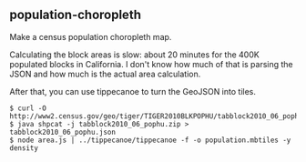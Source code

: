 population-choropleth
---------------------

Make a census population choropleth map.

Calculating the block areas is slow: about 20 minutes for the 400K
populated blocks in California. I don't know how much of that is
parsing the JSON and how much is the actual area calculation.

After that, you can use tippecanoe to turn the GeoJSON into tiles.

    $ curl -O http://www2.census.gov/geo/tiger/TIGER2010BLKPOPHU/tabblock2010_06_pophu.zip
    $ java shpcat -j tabblock2010_06_pophu.zip > tabblock2010_06_pophu.json
    $ node area.js | ../tippecanoe/tippecanoe -f -o population.mbtiles -y density
